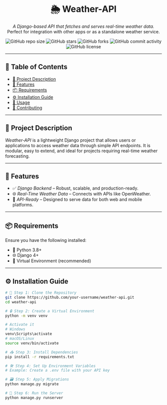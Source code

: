 <div align="center">

# 🌦 Weather-API

*A Django-based API that fetches and serves real-time weather data.*  
Perfect for integration with other apps or as a standalone weather service.

![GitHub repo size](https://img.shields.io/github/repo-size/https://github.com/Praveen23-kk/weather-api?style=flat-square)
![GitHub stars](https://img.shields.io/github/stars/your-username/weather-api?style=flat-square)
![GitHub forks](https://img.shields.io/github/forks/your-username/weather-api?style=flat-square)
![GitHub commit activity](https://img.shields.io/github/commit-activity/m/your-username/weather-api?style=flat-square)
![GitHub license](https://img.shields.io/github/license/your-username/weather-api?style=flat-square)

</div>

---

## 📌 Table of Contents

- [📖 Project Description](#-project-description)  
- [🚀 Features](#-features)  
- [📦 Requirements](#-requirements)  
- [⚙ Installation Guide](#-installation-guide)  
- [🧪 Usage](#-usage)  
- [🤝 Contributing](#-contributing)  

---

## 📖 Project Description

*Weather-API* is a lightweight Django project that allows users or applications to access weather data through simple API endpoints. It is modular, easy to extend, and ideal for projects requiring real-time weather forecasting.

---

## 🚀 Features

- ✅ *Django Backend* – Robust, scalable, and production-ready.
- 🌐 *Real-Time Weather Data* – Connects with APIs like OpenWeather.
- 📡 *API-Ready* – Designed to serve data for both web and mobile platforms.

---

## 📦 Requirements

Ensure you have the following installed:

- 🐍 Python 3.8+
- 🌐 Django 4+
- 🧪 Virtual Environment (recommended)

---

## ⚙ Installation Guide

```bash
# 🔁 Step 1: Clone the Repository
git clone https://github.com/your-username/weather-api.git
cd weather-api

# 🔒 Step 2: Create a Virtual Environment
python -m venv venv

# Activate it
# Windows
venv\Scripts\activate
# macOS/Linux
source venv/bin/activate

# 📥 Step 3: Install Dependencies
pip install -r requirements.txt

# 🛠 Step 4: Set Up Environment Variables
# Example: Create a .env file with your API key

# 🗃 Step 5: Apply Migrations
python manage.py migrate

# 🏁 Step 6: Run the Server
python manage.py runserver
